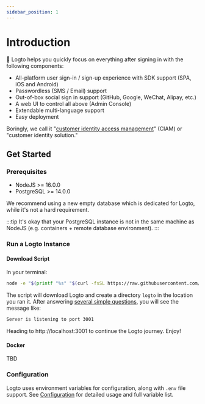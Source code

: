 ```yaml
---
sidebar_position: 1
---
```


# Introduction

🤘 Logto helps you quickly focus on everything after signing in with the following components:

- All-platform user sign-in / sign-up experience with SDK support (SPA, iOS and Android)
- Passwordless (SMS / Email) support
- Out-of-box social sign in support (GitHub, Google, WeChat, Alipay, etc.)
- A web UI to control all above (Admin Console)
- Extendable multi-language support
- Easy deployment

Boringly, we call it "[customer identity access management](https://en.wikipedia.org/wiki/Customer_identity_access_management)" (CIAM) or "customer identity solution."

## Get Started

### Prerequisites

- NodeJS >= 16.0.0
- PostgreSQL >= 14.0.0

We recommend using a new empty database which is dedicated for Logto, while it's not a hard requirement.

:::tip
It's okay that your PostgreSQL instance is not in the same machine as NodeJS (e.g. containers + remote database environment).
:::

### Run a Logto Instance

#### Download Script

In your terminal:

```bash
node -e "$(printf "%s" "$(curl -fsSL https://raw.githubusercontent.com/logto-io/logto/master/install.js)")"
```

The script will download Logto and create a directory `logto` in the location you ran it. After answering [several simple questions](./configuration#questions), you will see the message like:

```bash
Server is listening to port 3001
```

Heading to http://localhost:3001 to continue the Logto journey. Enjoy!

#### Docker

TBD

### Configuration

Logto uses environment variables for configuration, along with `.env` file support. See [Configuration](./configuration) for detailed usage and full variable list.
